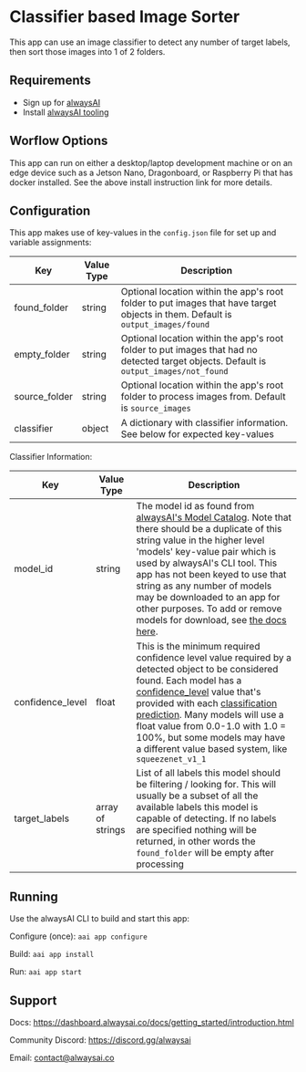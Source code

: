 # Classifier based Image Sorter
This app can use an image classifier to detect any number of target labels, then sort those images into 1 of 2 folders.

## Requirements
- Sign up for [alwaysAI](https://dashboard.alwaysai.co/auth?register=true)
- Install [alwaysAI tooling](https://dashboard.alwaysai.co/docs/getting_started/development_computer_setup.html)

## Worflow Options
This app can run on either a desktop/laptop development machine or on an edge device such as a Jetson Nano, Dragonboard, or Raspberry Pi that has docker installed. See the above install instruction link for more details.

## Configuration
This app makes use of key-values in the `config.json` file for set up and variable assignments:

Key | Value Type | Description
-----| ---------- | ----------
found_folder | string | Optional location within the app's root folder to put images that have target objects in them. Default is `output_images/found`
empty_folder | string | Optional location within the app's root folder to put images that had no detected target objects. Default is `output_images/not_found`
source_folder | string | Optional location within the app's root folder to process images from. Default is `source_images`
classifier | object | A dictionary with classifier information. See below for expected key-values

Classifier Information:

Key | Value Type | Description
-----| ---------- | ----------
model_id | string | The model id as found from [alwaysAI's Model Catalog](https://dashboard.alwaysai.co/model-catalog/models?category=Classification). Note that there should be a duplicate of this string value in the higher level 'models' key-value pair which is used by alwaysAI's CLI tool. This app has not been keyed to use that string as any number of models may be downloaded to an app for other purposes. To add or remove models for download, see [the docs here](https://dashboard.alwaysai.co/docs/application_development/changing_the_model.html).
confidence_level | float | This is the minimum required confidence level value required by a detected object to be considered found. Each model has a [confidence_level](https://dashboard.alwaysai.co/docs/reference/edgeiq.html#edgeiq.image_classification.ClassificationPrediction) value that's provided with each [classification prediction](https://dashboard.alwaysai.co/docs/reference/edgeiq.html#edgeiq.image_classification.ClassificationResults). Many models will use a float value from 0.0-1.0 with 1.0 = 100%, but some models may have a different value based system, like `squeezenet_v1_1`
target_labels | array of strings | List of all labels this model should be filtering / looking for. This will usually be a subset of all the available labels this model is capable of detecting. If no labels are specified nothing will be returned, in other words the `found_folder` will be empty after processing

## Running
Use the alwaysAI CLI to build and start this app:

Configure (once): `aai app configure`

Build: `aai app install`

Run: `aai app start`

## Support
Docs: https://dashboard.alwaysai.co/docs/getting_started/introduction.html

Community Discord: https://discord.gg/alwaysai

Email: contact@alwaysai.co

